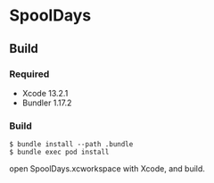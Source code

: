 SpoolDays
===========================

Build
---------------------------

### Required

* Xcode 13.2.1
* Bundler 1.17.2



### Build

    $ bundle install --path .bundle
    $ bundle exec pod install

open SpoolDays.xcworkspace with Xcode, and build.
